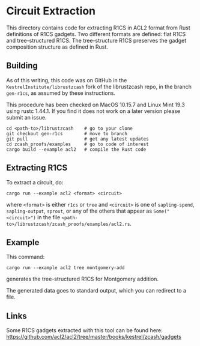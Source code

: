 # Circuit Extraction

This directory contains code for extracting R1CS in ACL2 format from Rust
definitions of R1CS gadgets.  Two different formats are defined: flat R1CS and
tree-structured R1CS.  The tree-structure R1CS preserves the gadget composition
structure as defined in Rust.

## Building

As of this writing, this code was on GitHub in the
`KestrelInstitute/librustzcash` fork of the librustzcash repo,
in the branch `gen-r1cs`, as assumed by these instructions.

This procedure has been checked on MacOS 10.15.7 and Linux Mint 19.3 using
rustc 1.44.1.  If you find it does not work on a later version please submit an issue.

```
cd <path-to>/librustzcash    # go to your clone
git checkout gen-r1cs        # move to branch
git pull                     # get any latest updates
cd zcash_proofs/examples     # go to code of interest
cargo build --example acl2   # compile the Rust code
```

## Extracting R1CS

To extract a circuit, do:
```
cargo run --example acl2 <format> <circuit>
```
where `<format>` is either `r1cs` or `tree` and `<circuit>` is one of `sapling-spend`,
`sapling-output`, `sprout`, or any of the others that appear as `Some("<circuit>")` in
the file `<path-to>/librustzcash/zcash_proofs/examples/acl2.rs`.

## Example

This command:

```
cargo run --example acl2 tree montgomery-add
```

generates the tree-structured R1CS for Montgomery addition.

The generated data goes to standard output, which you can redirect to a file.

## Links

Some R1CS gadgets extracted with this tool can be found here:
https://github.com/acl2/acl2/tree/master/books/kestrel/zcash/gadgets
